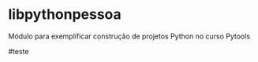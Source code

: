 # libpythonpessoa
Módulo para exemplificar construção de projetos Python no curso Pytools

#teste


